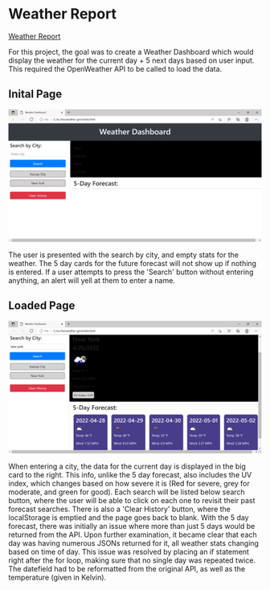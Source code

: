 # Weather Report
[Weather Report]( https://franklynt1.github.io/weather-gen/)

For this project, the goal was to create a Weather Dashboard which would display the weather for the current day + 5 next days based on user input. This required the OpenWeather API to be called to load the data.

## Inital Page

![emptyWeather](/assets/images/emptyweather.png)

The user is presented with the search by city, and empty stats for the weather. The 5 day cards for the future forecast will not show up if nothing is entered. If a user attempts to press the 'Search' button without entering anything, an alert will yell at them to enter a name.

## Loaded Page

![WeatherCallExample](/assets/images/WeatherCallExample.png)

When entering a city, the data for the current day is displayed in the big card to the right. This info, unlike the 5 day forecast, also includes the UV index, which changes based on how severe it is (Red for severe, grey for moderate, and green for good). Each search will be listed below search button, where the user will be able to click on each one to revisit their past forecast searches. There is also a 'Clear History' button, where the localStorage is emptied and the page goes back to blank. With the 5 day forecast, there was initially an issue where more than just 5 days would be returned from the API. Upon further examination, it became clear that each day was having numerous JSONs returned for it, all weather stats changing based on time of day. This issue was resolved by placing an if statement right after the for loop, making sure that no single day was repeated twice. The datefield had to be reformatted from the original API, as well as the temperature (given in Kelvin).


